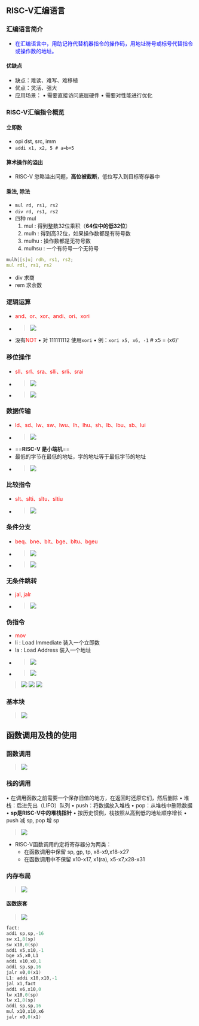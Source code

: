

## RISC-V汇编语言

### 汇编语言简介

* <font color = blue>在汇编语言中，用助记符代替机器指令的操作码，用地址符号或标号代替指令或操作数的地址。</font>

#### 优缺点
* 缺点：难读、难写、难移植
* 优点：灵活、强大
* 应用场景：
    • 需要直接访问底层硬件
    • 需要对性能进行优化

### RISC-V汇编指令概览
#### 立即数
* opi dst, src, imm
* `addi x1, x2, 5 # a=b+5`

#### 算术操作的溢出
* RISC-V 忽略溢出问题，**高位被截断**，低位写入到目标寄存器中

#### 乘法, 除法
* `mul rd, rs1, rs2`
* `div rd, rs1, rs2`
* 四种 mul
    1. mul : 得到整数32位乘积（**64位中的低32位**）
    2. mulh : 得到高32位，如果操作数都是有符号数
    3. mulhu : 操作数都是无符号数
    4. mulhsu : 一个有符号一个无符号
```c
mulh[[s]u] rdh, rs1, rs2; 
mul rdl, rs1, rs2 
```
* div 求商
* rem 求余数

### 逻辑运算
* <font color = red>and、or、xor、andi、ori、xori</font>
* > ![](image/2022-03-14-20-40-44.png)
* 没有<font color = red>NOT</font>
    • 对 111111112 使用`xori`
    • 例：`xori x5, x6, -1` # x5 = (x6)'

### 移位操作
* <font color = red>sll、srl、sra、slli、srli、srai</font>
* > ![](image/2022-03-14-20-56-01.png)
* > ![](image/2022-03-14-20-56-51.png)

### 数据传输
* <font color = red>ld、sd、lw、sw、lwu、lh、lhu、sh、lb、lbu、sb、lui</font>
* > ![](image/2022-03-14-21-05-22.png)
* ==**RISC-V 是小端机**==
* 最低的字节在最低的地址，字的地址等于最低字节的地址
* > ![](image/2022-03-14-21-07-54.png)

### 比较指令
* <font color = red>slt、slti、sltu、sltiu</font>
* > ![](image/2022-03-14-21-11-50.png)

### 条件分支
* <font color = red>beq、bne、blt、bge、bltu、bgeu</font>
* > ![](image/2022-03-14-21-13-31.png)
* > ![](image/2022-03-14-21-14-30.png)

### 无条件跳转
* <font color = red>jal, jalr</font>
* > ![](image/2022-03-14-21-15-19.png)

### 伪指令
* <font color = red>mov </font>
* li : Load Immediate 装入一个立即数
* la : Load Address 装入一个地址
* > ![](image/2022-03-14-21-17-36.png)
* > ![](image/2022-03-14-21-17-58.png)

> ![](image/2022-03-14-21-19-46.png)
> ![](image/2022-03-14-21-20-26.png)
> ![](image/2022-03-14-21-20-42.png)


### 基本块
> ![](image/2022-03-14-21-22-49.png)


## 函数调用及栈的使用
### 函数调用
> ![](image/2022-03-14-21-32-38.png)

### 栈的调用
• 在调用函数之前需要一个保存旧值的地方，在返回时还原它们，然后删除
• 堆栈：后进先出（LIFO）队列
    • push：将数据放入堆栈
    • pop：从堆栈中删除数据
• **sp是RISC-V中的堆栈指针**
• 按历史惯例，栈按照从高到低的地址顺序增长
• push 减 sp, pop 增 sp
> ![](image/2022-03-14-21-47-46.png)
* RISC-V函数调用约定将寄存器分为两类：
    * 在函数调用中保留 sp, gp, tp, x8-x9,x18-x27
    * 在函数调用中不保留 x10-x17, x1(ra), x5-x7,x28-x31

### 内存布局
> ![](image/2022-03-14-21-50-30.png)

#### 函数嵌套
> ![](image/2022-03-14-21-51-30.png)

```C
fact: 
addi sp,sp,-16
sw x1,8(sp)
sw x10,0(sp)
addi x5,x10,-1
bge x5,x0,L1
addi x10,x0,1
addi sp,sp,16
jalr x0,0(x1)
L1: addi x10,x10,-1
jal x1,fact
addi x6,x10,0
lw x10,0(sp)
lw x1,8(sp) 
addi sp,sp,16
mul x10,x10,x6
jalr x0,0(x1)
```


